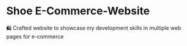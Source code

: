 # Shoe E-Commerce-Website 
🛍️ Crafted website to showcase my development skills in multiple web pages for e-commerce
